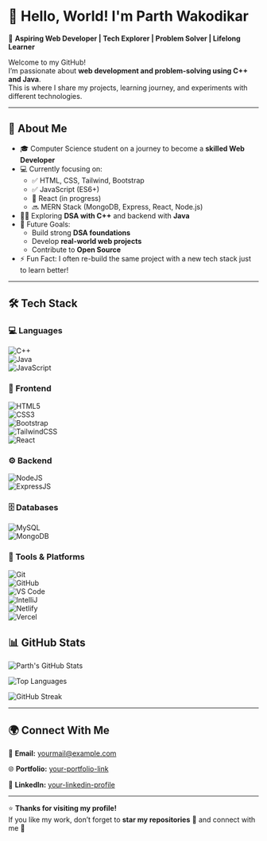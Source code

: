 # 👋 Hello, World! I'm Parth Wakodikar  

🚀 **Aspiring Web Developer | Tech Explorer | Problem Solver | Lifelong Learner**  

Welcome to my GitHub!  
I’m passionate about **web development and problem-solving using C++ and Java**.  
This is where I share my projects, learning journey, and experiments with different technologies.  

---

## 🌟 About Me  
- 🎓 Computer Science student on a journey to become a **skilled Web Developer**  
- 💻 Currently focusing on:  
  - ✅ HTML, CSS, Tailwind, Bootstrap  
  - ✅ JavaScript (ES6+)  
  - 🔄 React (in progress)  
  - 🔜 MERN Stack (MongoDB, Express, React, Node.js)  
- 🧑‍💻 Exploring **DSA with C++** and backend with **Java**  
- 🎯 Future Goals:  
  - Build strong **DSA foundations**  
  - Develop **real-world web projects**  
  - Contribute to **Open Source**  
- ⚡ Fun Fact: I often re-build the same project with a new tech stack just to learn better!  

---

## 🛠️ Tech Stack  

### 💻 Languages  
![C++](https://img.shields.io/badge/C++-00599C?style=for-the-badge&logo=c%2B%2B&logoColor=white)  
![Java](https://img.shields.io/badge/Java-ED8B00?style=for-the-badge&logo=java&logoColor=white)  
![JavaScript](https://img.shields.io/badge/JavaScript-F7DF1E?style=for-the-badge&logo=javascript&logoColor=black)  

### 🎨 Frontend  
![HTML5](https://img.shields.io/badge/HTML5-E34F26?style=for-the-badge&logo=html5&logoColor=white)  
![CSS3](https://img.shields.io/badge/CSS3-1572B6?style=for-the-badge&logo=css3&logoColor=white)  
![Bootstrap](https://img.shields.io/badge/Bootstrap-563D7C?style=for-the-badge&logo=bootstrap&logoColor=white)  
![TailwindCSS](https://img.shields.io/badge/Tailwind_CSS-38B2AC?style=for-the-badge&logo=tailwind-css&logoColor=white)  
![React](https://img.shields.io/badge/React-20232A?style=for-the-badge&logo=react&logoColor=61DAFB)  

### ⚙️ Backend  
![NodeJS](https://img.shields.io/badge/Node.js-43853D?style=for-the-badge&logo=node.js&logoColor=white)  
![ExpressJS](https://img.shields.io/badge/Express.js-000000?style=for-the-badge&logo=express&logoColor=white)  

### 🗄️ Databases  
![MySQL](https://img.shields.io/badge/MySQL-4479A1?style=for-the-badge&logo=mysql&logoColor=white)  
![MongoDB](https://img.shields.io/badge/MongoDB-4EA94B?style=for-the-badge&logo=mongodb&logoColor=white)  

### 🔧 Tools & Platforms  
![Git](https://img.shields.io/badge/Git-F05032?style=for-the-badge&logo=git&logoColor=white)  
![GitHub](https://img.shields.io/badge/GitHub-181717?style=for-the-badge&logo=github&logoColor=white)  
![VS Code](https://img.shields.io/badge/VS%20Code-0078D4?style=for-the-badge&logo=visual-studio-code&logoColor=white)  
![IntelliJ](https://img.shields.io/badge/IntelliJ-000000?style=for-the-badge&logo=intellij-idea&logoColor=white)  
![Netlify](https://img.shields.io/badge/Netlify-00C7B7?style=for-the-badge&logo=netlify&logoColor=white)  
![Vercel](https://img.shields.io/badge/Vercel-000000?style=for-the-badge&logo=vercel&logoColor=white)  


## 📊 GitHub Stats  

![Parth's GitHub Stats](https://github-readme-stats.vercel.app/api?username=parthwebde12&show_icons=true&theme=tokyonight)  

![Top Languages](https://github-readme-stats.vercel.app/api/top-langs/?username=parthwebde12&layout=compact&theme=tokyonight)  

![GitHub Streak](https://github-readme-streak-stats.herokuapp.com/?user=parthwebde12&theme=tokyonight)  

---

## 🌍 Connect With Me  
📧 **Email:** [yourmail@example.com](parthwakodikar4@gmail.com)  

🌐 **Portfolio:** [your-portfolio-link](https://parthwebde12.github.io/Portfoliosite/)  

💼 **LinkedIn:** [your-linkedin-profile]()  

---

⭐ **Thanks for visiting my profile!**  
If you like my work, don’t forget to **star my repositories** 🌟 and connect with me 🚀
